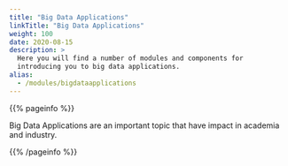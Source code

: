 ```yaml
---
title: "Big Data Applications"
linkTitle: "Big Data Applications"
weight: 100
date: 2020-08-15
description: >
  Here you will find a number of modules and components for
  introducing you to big data applications.
alias:
  - /modules/bigdataapplications
---
```



{{% pageinfo %}}

Big Data Applications are an important topic that have impact in
academia and industry.

{{% /pageinfo %}}
